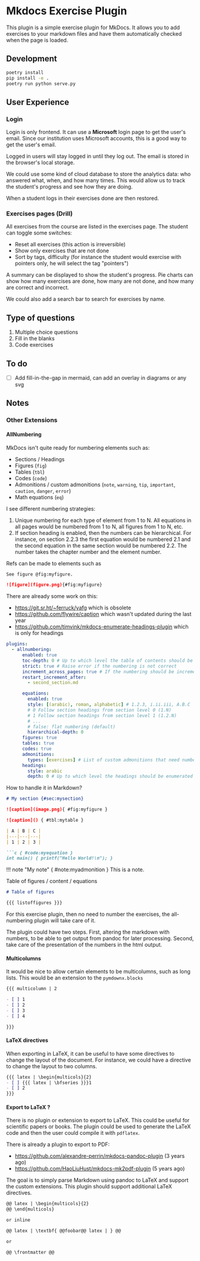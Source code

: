 # Mkdocs Exercise Plugin

This plugin is a simple exercise plugin for MkDocs. It allows you to add exercises to your markdown files and have them automatically checked when the page is loaded.

## Development

```bash
poetry install
pip install -e .
poetry run python serve.py
```

## User Experience

### Login

Login is only frontend. It can use a **Microsoft** login page to get the user's email. Since our institution uses Microsoft accounts, this is a good way to get the user's email.

Logged in users will stay logged in until they log out. The email is stored in the browser's local storage.

We could use some kind of cloud database to store the analytics data: who answered what, when, and how many times. This would allow us to track the student's progress and see how they are doing.

When a student logs in their exercises done are then restored.

### Exercises pages (Drill)

All exercises from the course are listed in the exercises page. The student can toggle some switches:

- Reset all exercises (this action is irreversible)
- Show only exercises that are not done
- Sort by tags, difficulty (for instance the student would exercise with pointers only, he will select the tag "pointers")

A summary can be displayed to show the student's progress. Pie charts can show how many exercises are done, how many are not done, and how many are correct and incorrect.

We could also add a search bar to search for exercises by name.

## Type of questions

1. Multiple choice questions
2. Fill in the blanks
3. Code exercises

## To do

- [ ] Add fill-in-the-gap in mermaid, can add an overlay in diagrams or any svg

## Notes

### Other Extensions

#### AllNumbering

MkDocs isn't quite ready for numbering elements such as:

- Sections / Headings
- Figures (`fig`)
- Tables (`tbl`)
- Codes (`code`)
- Admonitions / custom admonitions (`note`, `warning`, `tip`, `important`, `caution`, `danger`, `error`)
- Math equations (`eq`)

I see different numbering strategies:

1. Unique numbering for each type of element from 1 to N. All equations in all pages would be numbered from 1 to N, all figures from 1 to N, etc.
2. If section heading is enabled, then the numbers can be hierarchical. For instance, on section 2.2.3 the first equation would be numbered 2.1 and the second equation in the same section would be numbered 2.2. The number takes the chapter number and the element number.

Refs can be made to elements such as

```md
See figure @fig:myfigure.

![figure](figure.png){#fig:myfigure}
```

There are already some work on this:

- https://git.sr.ht/~ferruck/yafg which is obsolete
- https://github.com/flywire/caption which wasn't updated during the last year
- https://github.com/timvink/mkdocs-enumerate-headings-plugin which is only for headings

```yml
plugins:
  - allnumbering:
      enabled: true
      toc-depth: 0 # Up to which level the table of contents should be enumerated
      strict: true # Raise error if the numbering is not correct
      increment_across_pages: true # If the numbering should be incremented across pages
      restart_increment_after:
        - second_section.md

      equations:
        enabled: true
        style: [(arabic), roman, alphabetic] # 1.2.3, i.ii.iii, A.B.C
        # 0 Follow section headings from section level 0 (1.N)
        # 1 Follow section headings from section level 1 (1.2.N)
        # ...
        # false: flat numbering (default)
        hierarchical-depth: 0
      figures: true
      tables: true
      codes: true
      admonitions:
        types: [exercises] # List of custom admonitions that need numbering
      headings:
        style: arabic
        depth: 0 # Up to which level the headings should be enumerated
```

How to handle it in Markdown?

````md
# My section {#sec:mysection}

![caption](image.png){ #fig:myfigure }

![caption]() { #tbl:mytable }

| A | B | C |
|---|---|---|
| 1 | 2 | 3 |

```c { #code:myequation }
int main() { printf("Hello World!\n"); }
````

!!! note "My note" { #note:myadmonition }
    This is a note.

Table of figures / content / equations

```md
# Table of figures

{{{ listoffigures }}}
```

For this exercise plugin, then no need to number the exercises, the all-numbering plugin will take care of it.

The plugin could have two steps. First, altering the markdown with numbers, to be able to get output from pandoc for later processing. Second, take care of the presentation of the numbers in the html output.

#### Multicolumns

It would be nice to allow certain elements to be multicolumns, such as long lists. This would be an extension to the `pymdownx.blocks`

```markdown
{{{ multicolumn | 2

- [ ] 1
- [ ] 2
- [ ] 3
- [ ] 4

}}}
```

#### LaTeX directives

When exporting in LaTeX, it can be useful to have some directives to change the layout of the document. For instance, we could have a directive to change the layout to two columns.

```markdown
{{{ latex | \begin{multicols}{2}
- [ ] {{{ latex | \bfseries }}}1
- [ ] 2
}}}
```

#### Export to LaTeX ?

There is no plugin or extension to export to LaTeX. This could be useful for scientific papers or books. The plugin could be used to generate the LaTeX code and then the user could compile it with `pdflatex`.

There is already a plugin to export to PDF:

- https://github.com/alexandre-perrin/mkdocs-pandoc-plugin (3 years ago)
- https://github.com/HaoLiuHust/mkdocs-mk2pdf-plugin (5 years ago)

The goal is to simply parse Markdown using pandoc to LaTeX and support the custom extensions. This plugin should support additional LaTeX directives.

```md
@@ latex | \begin{multicols}{2}
@@ \end{multicols}

or inline

@@ latex | \textbf{ @@foobar@@ latex | } @@

or

@@ \frontmatter @@
```
